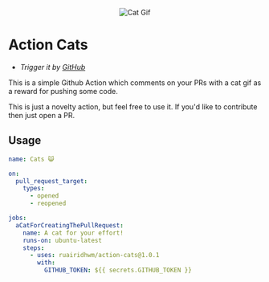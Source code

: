<p align="center">
  <img alt="Cat Gif" src="https://i.imgur.com/9z4r02l.png">
</p>

# Action Cats

- _Trigger it by [GitHub](https://github.blog/2020-04-09-featured-actions-from-the-github-actions-hackathon/)_

This is a simple Github Action which comments on your PRs with a cat gif as a reward for pushing some code.

This is just a novelty action, but feel free to use it. If you'd like to contribute then just open a PR.

## Usage

```yaml          
name: Cats 😺

on:
  pull_request_target:
    types:
      - opened
      - reopened

jobs:
  aCatForCreatingThePullRequest:
    name: A cat for your effort!
    runs-on: ubuntu-latest
    steps:
      - uses: ruairidhwm/action-cats@1.0.1
        with:
          GITHUB_TOKEN: ${{ secrets.GITHUB_TOKEN }}
```
